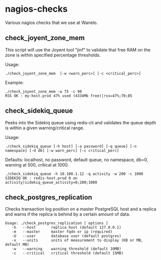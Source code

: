 nagios-checks
=============

Various nagios checks that we use at Wanelo.

check_joyent_zone_mem 
---------------------
This script will use the Joyent tool "jinf" to validate that free RAM on the zone is within specified percentage thresholds.

Usage: 
```
./check_joyent_zone_mem  [-w <warn_perc>] [-c <critical_perc>]
```

Example:
```
./check_joyent_zone_mem -w 75 -c 90 
RSS OK : my-host.prod 47% used (4334Mb free)|rss=47%;70;85
```

check_sidekiq_queue
-------------------
Peeks into the Sidekiq queue using redis-cli and validates the queue depth is within a given warning/critical range.

Usage: 
```
./check_sidekiq_queue [-h host] [-a password] [-q queue] [-n namespace] [-d db] [-w warn_perc] [-c critical_perc]
```

Defaults: localhost, no password, default queue, no namespace, db=0, warning at 500, critical at 1000.

```
./check_sidekiq_queue -h 10.100.1.12 -q activity -w 200 -c 1000
SIDEKIQ OK : redis-host.prod 0 on activity|sidekiq_queue_activity=0;200;1000
```

check_postgres_replication
--------------------------
Checks transaction log position on a master PostgreSQL host and a replica and warns if the replica
is behind by a certain amount of data.

```
Usage: ./check_postgres_replication [ options ]
   -h   --host       replica host (default 127.0.0.1)
   -m   --master     master fqdn or ip (required)
   -U   --user       database user (default postgres)
   -x   --units      units of measurement to display (KB or MB, default MB)
   -w   --warning    warning threshold (default 10MB)
   -c   --critical   critical threshold (default 15MB)
```
